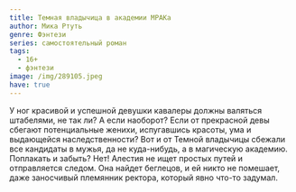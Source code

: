 ```yaml
---
title: Темная владычица в академии МРАКа
author: Мика Ртуть
genre: Фэнтези
series: самостоятельный роман
tags:
  - 16+
  - фэнтези
image: /img/289105.jpeg
have: true
---
```

У ног красивой и успешной девушки кавалеры должны валяться штабелями, не так ли? А если наоборот? Если от прекрасной девы сбегают потенциальные женихи, испугавшись красоты, ума и выдающейся наследственности? Вот и от Темной владычицы сбежали все кандидаты в мужья, да не куда-нибудь, а в магическую академию. Поплакать и забыть? Нет! Алестия не ищет простых путей и отправляется следом. Она найдет беглецов, и ей никто не помешает, даже заносчивый племянник ректора, который явно что-то задумал.